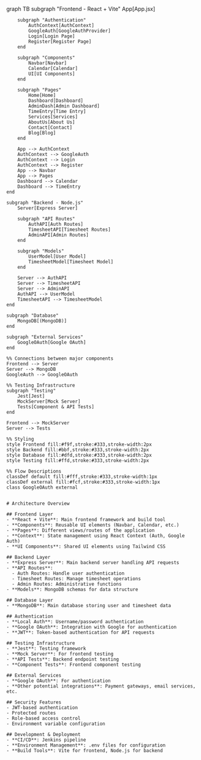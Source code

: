graph TB
    subgraph "Frontend - React + Vite"
        App[App.jsx]
        
        subgraph "Authentication"
            AuthContext[AuthContext]
            GoogleAuth[GoogleAuthProvider]
            Login[Login Page]
            Register[Register Page]
        end
        
        subgraph "Components"
            Navbar[Navbar]
            Calendar[Calendar]
            UI[UI Components]
        end
        
        subgraph "Pages"
            Home[Home]
            Dashboard[Dashboard]
            AdminDash[Admin Dashboard]
            TimeEntry[Time Entry]
            Services[Services]
            AboutUs[About Us]
            Contact[Contact]
            Blog[Blog]
        end
        
        App --> AuthContext
        AuthContext --> GoogleAuth
        AuthContext --> Login
        AuthContext --> Register
        App --> Navbar
        App --> Pages
        Dashboard --> Calendar
        Dashboard --> TimeEntry
    end
    
    subgraph "Backend - Node.js"
        Server[Express Server]
        
        subgraph "API Routes"
            AuthAPI[Auth Routes]
            TimesheetAPI[Timesheet Routes]
            AdminAPI[Admin Routes]
        end
        
        subgraph "Models"
            UserModel[User Model]
            TimesheetModel[Timesheet Model]
        end
        
        Server --> AuthAPI
        Server --> TimesheetAPI
        Server --> AdminAPI
        AuthAPI --> UserModel
        TimesheetAPI --> TimesheetModel
    end
    
    subgraph "Database"
        MongoDB[(MongoDB)]
    end
    
    subgraph "External Services"
        GoogleOAuth[Google OAuth]
    end
    
    %% Connections between major components
    Frontend --> Server
    Server --> MongoDB
    GoogleAuth --> GoogleOAuth
    
    %% Testing Infrastructure
    subgraph "Testing"
        Jest[Jest]
        MockServer[Mock Server]
        Tests[Component & API Tests]
    end
    
    Frontend --> MockServer
    Server --> Tests
    
    %% Styling
    style Frontend fill:#f9f,stroke:#333,stroke-width:2px
    style Backend fill:#bbf,stroke:#333,stroke-width:2px
    style Database fill:#dfd,stroke:#333,stroke-width:2px
    style Testing fill:#ffd,stroke:#333,stroke-width:2px
    
    %% Flow Descriptions
    classDef default fill:#fff,stroke:#333,stroke-width:1px
    classDef external fill:#fcf,stroke:#333,stroke-width:1px
    class GoogleOAuth external
```

# Architecture Overview

## Frontend Layer
- **React + Vite**: Main frontend framework and build tool
- **Components**: Reusable UI elements (Navbar, Calendar, etc.)
- **Pages**: Different views/routes of the application
- **Context**: State management using React Context (Auth, Google Auth)
- **UI Components**: Shared UI elements using Tailwind CSS

## Backend Layer
- **Express Server**: Main backend server handling API requests
- **API Routes**: 
  - Auth Routes: Handle user authentication
  - Timesheet Routes: Manage timesheet operations
  - Admin Routes: Administrative functions
- **Models**: MongoDB schemas for data structure

## Database Layer
- **MongoDB**: Main database storing user and timesheet data

## Authentication
- **Local Auth**: Username/password authentication
- **Google OAuth**: Integration with Google for authentication
- **JWT**: Token-based authentication for API requests

## Testing Infrastructure
- **Jest**: Testing framework
- **Mock Server**: For frontend testing
- **API Tests**: Backend endpoint testing
- **Component Tests**: Frontend component testing

## External Services
- **Google OAuth**: For authentication
- **Other potential integrations**: Payment gateways, email services, etc.

## Security Features
- JWT-based authentication
- Protected routes
- Role-based access control
- Environment variable configuration

## Development & Deployment
- **CI/CD**: Jenkins pipeline
- **Environment Management**: .env files for configuration
- **Build Tools**: Vite for frontend, Node.js for backend

